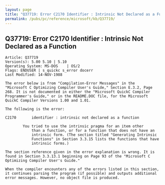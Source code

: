 ```yaml
---
layout: page
title: "Q37719: Error C2170 Identifier : Intrinsic Not Declared as a Function"
permalink: /pubs/pc/reference/microsoft/kb/Q37719/
---
```


## Q37719: Error C2170 Identifier : Intrinsic Not Declared as a Function

	Article: Q37719
	Version(s): 5.00 5.10 | 5.10
	Operating System: MS-DOS    | OS/2
	Flags: ENDUSER | s_quickc s_error docerr
	Last Modified: 14-NOV-1988
	
	The error below is from "Compilation-Error Messages" in the
	"Microsoft C Optimizing Compiler User's Guide," Section E.3.2, Page
	268. It is not documented in either the "Microsoft QuickC Compiler
	Programmer's Guide," or in the README.DOC file, for the Microsoft
	QuickC Compiler Versions 1.00 and 1.01.
	
	The following is the error:
	
	C2170       identifier : intrinsic not declared as a function
	
	        You tried to use the intrinsic pragma for an item other
	            than a function, or for a function that does not have an
	            intrinsic form. (The section titled "Generating Intrinsic
	            Functions" in Section 3.3.15 lists the functions that have
	            intrinsic forms.)
	
	The section reference given in the error explanation is wrong. It is
	found in Section 3.3.13.1 beginning on Page 93 of the "Microsoft C
	Optimizing Compiler User's Guide."
	
	When the compiler encounters any of the errors listed in this section,
	it continues parsing the program (if possible) and outputs additional
	error messages. However, no object file is produced.
